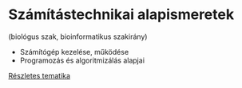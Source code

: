 # Számítástechnikai alapismeretek

(biológus szak, bioinformatikus szakirány)

- Számítógép kezelése, működése
- Programozás és algoritmizálás alapjai

[Részletes tematika](mwt.html)
